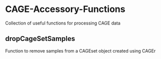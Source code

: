 # CAGE-Accessory-Functions

Collection of useful functions for processing CAGE data

## dropCageSetSamples

Function to remove samples from a CAGEset object created using CAGEr
